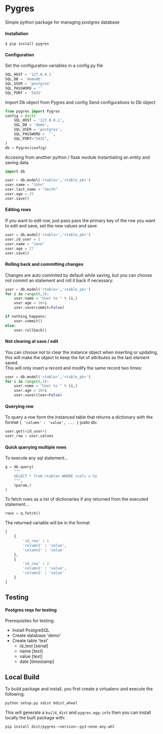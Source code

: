# Pygres
Simple python package for managing postgres database

#### Installation

```shell
$ pip install pygres
```

#### Configuration

Set the configuration variables in a config.py file

```python
SQL_HOST = '127.0.0.1'
SQL_DB = 'demodb'
SQL_USER = 'postgres'
SQL_PASSWORD = ''
SQL_PORT = '5432'
```

Import Db object from Pygres and config
Send configurations to Db object

```python
from pygres import Pygres
config = dict(
    SQL_HOST = '127.0.0.1',
    SQL_DB = 'demo',
    SQL_USER = 'postgres',
    SQL_PASSWORD =  '',
    SQL_PORT="5432",
)
db = Pygres(config)
```

Accesing from another python / flask module
Instantiating an entity and saving data

```python
import db

user = db.model('<table>','<table_pk>')
user.name = "John"
user.last_name = "Smith"
user.age = 25
user.save()

```

#### Editing rows

If you want to edit row, just pass pass the primary key of the row you want to edit and save, set the new values and save

```python
user = db.model('<table>','<table_pk>')
user.id_user = 1
user.name = "Jane"
user.age = 27
user.save()
```

#### Rolling back and committing changes

Changes are auto commited by default while saving, but you can choose not commit an statement and roll it back if necessary:

```python
user = db.model('<table>','<table_pk>')
for i in range(0,3):
    user.name = "User %s " % (i,)
    user.age = 10+i
    user.save(commit=False)

if nothing_happens:
    user.commit()
else:
    user.rollback()
```

#### Not clearing at save / edit

You can choose not to clear the instance object when inserting or updating, this will make the object to keep the list of attributes
as the last element saved.  
This will only insert a record and modify the same record two times:

```python
user = db.model('<table>','<table_pk>')
for i in range(0,3):
    user.name = "User %s " % (i,)
    user.age = 10+i
    user.save(clear=False)
```


#### Querying row

To query a row form the instanced table that returns a dictionary with the format `{ 'column' : 'value', ... }` justo do:

```python
user.get(<id_user>)
user_row = user.values
```

#### Quick querying multiple rows

To execute any sql statement...

```python
q = db.query(
    """
    SELECT * from <table> WHERE <col> = %s
    """,
    (param,)
)
```

To fetch rows as a list of dictionaries if any returned from the executed statement...

```python
rows = q.fetch()
```

The returned variable will be in the format

```python
[
    {   
        'id_row' : 1
        'column1' : 'value',
        'column2' : 'value'
    },
    {   
        'id_row' : 2
        'column1' : 'value',
        'column2' : 'value'
    }
]
```

## Testing

#### Postgres reqs for testing
Prerequisites for testing:
* Install PostgreSQL
* Create database 'demo'
* Create table 'test'
  * id_test     [serial]
  * name        [text]
  * value       [text]
  * date        [timestamp]


## Local Build

To build package and install, you first create a virtualenv and execute the following:

```bash
python setup.py sdist bdist_wheel
```

This will generate a `build`, `dist` and `pygres.egg-info` then you can install locally the built package with:

```bash
pip install dist/pygres-<version>-py3-none-any.whl
```